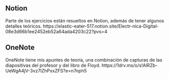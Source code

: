 <h2>Notion</h2>
Parte de los ejercicios están resueltos en Notion, además de tener algunos detalles teóricos.
https://elastic-eater-517.notion.site/Electr-nica-Digital-08e3d66b1ee2452eb52a64ada4203c22?pvs=4

<h2>OneNote</h2>
OneNote tiene mis apuntes de teoría, una combinación de capturas de las diapositivas del profesor y del libro de Floyd.
https://1drv.ms/o/s!AlRZb-UeWgA4jV-3vz7lZhPxxZFS?e=n7nph5